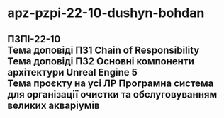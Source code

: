 # apz-pzpi-22-10-dushyn-bohdan  
ПЗПІ-22-10  
Тема доповіді ПЗ1 Chain of Responsibility  
Тема доповіді ПЗ2 Основні компоненти архітектури Unreal Engine 5  
Тема проєкту на усі ЛР Програмна система для організації очистки та обслуговуванням великих акваріумів  
---
